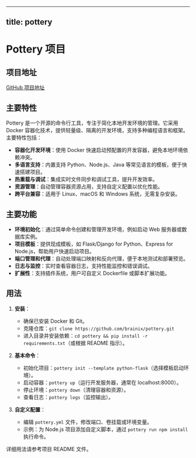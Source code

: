 
---
title: pottery
---

# Pottery 项目

## 项目地址
[GitHub 项目地址](https://github.com/brainix/pottery)

## 主要特性
Pottery 是一个开源的命令行工具，专注于简化本地开发环境的管理。它采用 Docker 容器化技术，提供轻量级、隔离的开发环境，支持多种编程语言和框架。主要特性包括：
- **容器化开发环境**：使用 Docker 快速启动预配置的开发容器，避免本地环境依赖冲突。
- **多语言支持**：内置支持 Python、Node.js、Java 等常见语言的模板，便于快速搭建项目。
- **热重载与调试**：集成实时文件同步和调试工具，提升开发效率。
- **资源管理**：自动管理容器资源占用，支持自定义配置以优化性能。
- **跨平台兼容**：适用于 Linux、macOS 和 Windows 系统，无需复杂安装。

## 主要功能
- **环境初始化**：通过简单命令创建和管理开发环境，例如启动 Web 服务器或数据库实例。
- **项目模板**：提供现成模板，如 Flask/Django for Python、Express for Node.js，帮助用户快速启动项目。
- **端口管理和代理**：自动处理端口映射和反向代理，便于本地测试和部署预览。
- **日志与监控**：实时查看容器日志，支持性能监控和错误调试。
- **扩展性**：支持插件系统，用户可自定义 Dockerfile 或脚本扩展功能。

## 用法
1. **安装**：
   - 确保已安装 Docker 和 Git。
   - 克隆仓库：`git clone https://github.com/brainix/pottery.git`
   - 进入目录并安装依赖：`cd pottery && pip install -r requirements.txt`（或根据 README 指示）。

2. **基本命令**：
   - 初始化项目：`pottery init --template python-flask`（选择模板启动环境）。
   - 启动容器：`pottery up`（运行开发服务器，通常在 localhost:8000）。
   - 停止环境：`pottery down`（清理容器和资源）。
   - 查看日志：`pottery logs`（监控输出）。

3. **自定义配置**：
   - 编辑 `pottery.yml` 文件，修改端口、卷挂载或环境变量。
   - 示例：为 Node.js 项目添加自定义脚本，通过 `pottery run npm install` 执行命令。

详细用法请参考项目 README 文件。